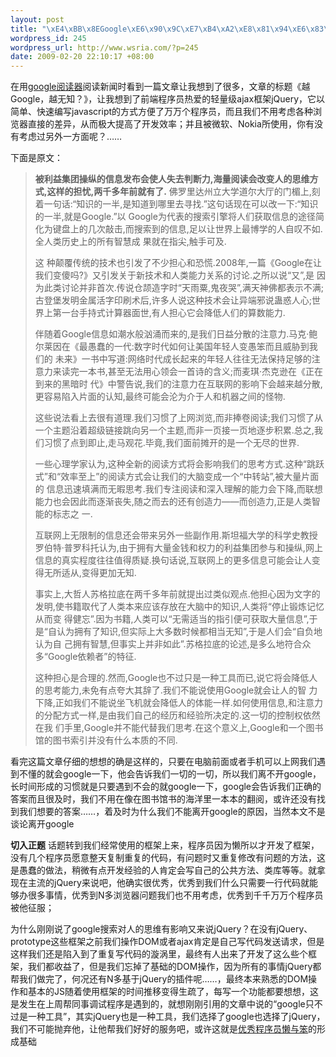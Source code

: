```yaml
--- 
layout: post
title: "\xE4\xBB\x8EGoogle\xE6\x90\x9C\xE7\xB4\xA2\xE8\x81\x94\xE6\x83\xB3\xE5\x88\xB0\xE4\xBA\x86jQuery"
wordpress_id: 245
wordpress_url: http://www.wsria.com/?p=245
date: 2009-02-20 22:10:17 +08:00
---
```

在用<a href="http://www.google.com/reader/shared/03764621998712729908" target="_blank">google阅读器</a>阅读新闻时看到一篇文章让我想到了很多，文章的标题《越Google，越无知？》，让我想到了前端程序员热爱的轻量级ajax框架jQuery，它以简单、快速编写javascript的方式方便了万万个程序员，而且我们不用考虑各种浏览器直接的差异，从而极大提高了开发效率；并且被微软、Nokia所使用，你有没有考虑过另外一方面呢？……
<!--more-->
下面是原文：
<blockquote><strong>被利益集团操纵的信息发布会使人失去判断力,海量阅读会改变人的思维方式,这样的担忧,两千多年前就有了.</strong>
佛罗里达州立大学道尔大厅的门楣上,刻着一句话:“知识的一半,是知道到哪里去寻找.”这句话现在可以改一下:“知识的一半,就是Google.”以 Google为代表的搜索引擎将人们获取信息的途径简化为键盘上的几次敲击,而搜索到的信息,足以让世界上最博学的人自叹不如.全人类历史上的所有智慧成 果就在指尖,触手可及.

这 种颠覆传统的技术也引发了不少担心和恐慌.2008年,一篇《Google在让我们变傻吗?》又引发关于新技术和人类能力关系的讨论.之所以说“又”,是 因为此类讨论并非首次.传说仓颉造字时“天雨粟,鬼夜哭”,满天神佛都表示不满;古登堡发明金属活字印刷术后,许多人说这种技术会让异端邪说蛊惑人心;世 界上第一台手持式计算器面世,有人担心它会降低人们的算数能力.

伴随着Google信息如潮水般汹涌而来的,是我们日益分散的注意力.马克·鲍尔莱因在《最愚蠢的一代:数字时代如何让美国年轻人变愚笨而且威胁到我们的 未来》一书中写道:网络时代成长起来的年轻人往往无法保持足够的注意力来读完一本书,甚至无法用心领会一首诗的含义;而麦琪·杰克逊在《正在到来的黑暗时 代》中警告说,我们的注意力在互联网的影响下会越来越分散,更容易陷入片面的认知,最终可能会沦为介于人和机器之间的怪物.

这些说法看上去很有道理.我们习惯了上网浏览,而非捧卷阅读;我们习惯了从一个主题沿着超级链接跳向另一个主题,而非一页接一页地逐步积累.总之,我们习惯了点到即止,走马观花.毕竟,我们面前摊开的是一个无尽的世界.

一些心理学家认为,这种全新的阅读方式将会影响我们的思考方式.这种“跳跃式”和“效率至上”的阅读方式会让我们的大脑变成一个“中转站”,被大量片面的 信息迅速填满而无暇思考.我们专注阅读和深入理解的能力会下降,而联想能力也会因此而逐渐丧失,随之而去的还有创造力——而创造力,正是人类智能的标志之 一.

互联网上无限制的信息还会带来另外一些副作用.斯坦福大学的科学史教授罗伯特·普罗科托认为,由于拥有大量金钱和权力的利益集团参与和操纵,网上信息的真实程度往往值得质疑.换句话说,互联网上的更多信息可能会让人变得无所适从,变得更加无知.

事实上,大哲人苏格拉底在两千多年前就提出过类似观点.他担心因为文字的发明,使书籍取代了人类本来应该存放在大脑中的知识,人类将“停止锻炼记忆从而变 得健忘”.因为书籍,人类可以“无需适当的指引便可获取大量信息”,于是“自认为拥有了知识,但实际上大多数时候都相当无知”,于是人们会“自负地认为自 己拥有智慧,但事实上并非如此”.苏格拉底的论述,是多么地符合众多“Google依赖者”的特征.

这种担心是合理的.然而,Google也不过只是一种工具而已,说它将会降低人的思考能力,未免有点夸大其辞了.我们不能说使用Google就会让人的智 力下降,正如我们不能说坐飞机就会降低人的体能一样.如何使用信息,和注意力的分配方式一样,是由我们自己的经历和经验所决定的.这一切的控制权依然在我 们手里,Google并不能代替我们思考.在这个意义上,Google和一个图书馆的图书索引并没有什么本质的不同.</blockquote>
看完这篇文章仔细的想想的确是这样的，只要在电脑前面或者手机可以上网我们遇到不懂的就会google一下，他会告诉我们一切的一切，所以我们离不开google，长时间形成的习惯就是只要遇到不会的就google一下，google会告诉我们正确的答案而且很及时，我们不用在像在图书馆书的海洋里一本本的翻阅，或许还没有找到我们想要的答案……，着及时为什么我们不能离开google的原因，当然本文不是谈论离开google

<strong>切入正题</strong>
话题转到我们经常使用的框架上来，程序员因为懒所以才开发了框架，没有几个程序员愿意整天复制重复的代码，有问题时又重复修改有问题的方法，这是愚蠢的做法，稍微有点开发经验的人肯定会写自己的公共方法、类库等等。就拿现在主流的jQuery来说吧，他确实很优秀，优秀到我们什么只需要一行代码就能够办很多事情，优秀到N多浏览器问题我们也不用考虑，优秀到千千万万个程序员被他征服；

为什么刚刚说了google搜索对人的思维有影响又来说jQuery？在没有jQuery、prototype这些框架之前我们操作DOM或者ajax肯定是自己写代码发送请求，但是这样我们还是陷入到了重复写代码的漩涡里，最终有人出来了开发了这么些个框架，我们都收益了，但是我们忘掉了基础的DOM操作，因为所有的事情jQuery都帮我们做完了，何况还有N多基于jQuery的插件呢……，最终本来熟悉的DOM操作和基本的JS随着使用框架的时间推移变得生疏了，每写一个功能都要想想，这是发生在上周帮同事调试程序是遇到的，就想刚刚引用的文章中说的“google只不过是一种工具”，其实jQuery也是一种工具，我们选择了google也选择了jQuery，我们不可能抛弃他，让他帮我们好好的服务吧，或许这就是<a href="http://www.wsria.com/archives/67" target="_blank">优秀程序员懒与笨</a>的形成基础
